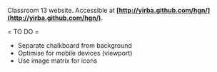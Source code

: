 Classroom 13 website. Accessible at <b>[http://yirba.github.com/hgn/](http://yirba.github.com/hgn/)</b>.

= TO DO =

* Separate chalkboard from background
* Optimise for mobile devices (viewport)
* Use image matrix for icons